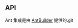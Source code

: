 ## API

Ant 集成是由 [AntBuilder](https://docs.gradle.org/current/javadoc/org/gradle/api/AntBuilder.html) 提供的.git
